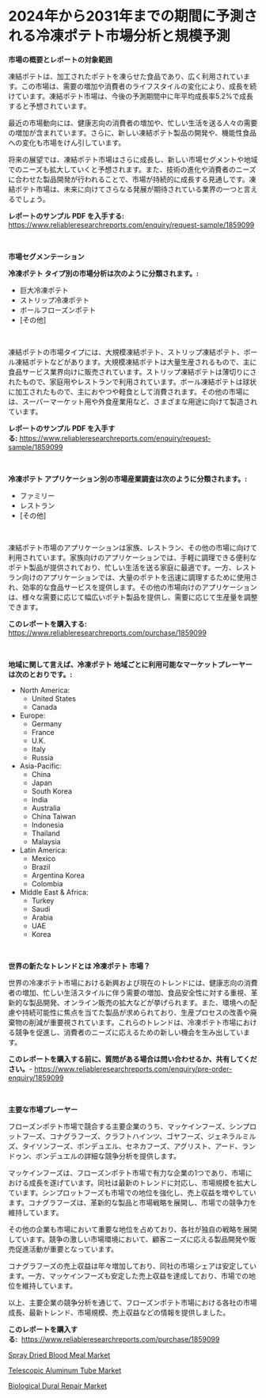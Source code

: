 <p><h1>2024年から2031年までの期間に予測される冷凍ポテト市場分析と規模予測</h1></p><p><strong>市場の概要とレポートの対象範囲</strong></p>
<p><p>凍結ポテトは、加工されたポテトを凍らせた食品であり、広く利用されています。この市場は、需要の増加や消費者のライフスタイルの変化により、成長を続けています。凍結ポテト市場は、今後の予測期間中に年平均成長率5.2%で成長すると予想されています。</p><p>最近の市場動向には、健康志向の消費者の増加や、忙しい生活を送る人々の需要の増加が含まれています。さらに、新しい凍結ポテト製品の開発や、機能性食品への変化も市場をけん引しています。</p><p>将来の展望では、凍結ポテト市場はさらに成長し、新しい市場セグメントや地域でのニーズも拡大していくと予想されます。また、技術の進化や消費者のニーズに合わせた製品開発が行われることで、市場が持続的に成長する見通しです。凍結ポテト市場は、未来に向けてさらなる発展が期待されている業界の一つと言えるでしょう。</p></p>
<p><strong>レポートのサンプル PDF を入手する:</strong> <a href="https://www.reliableresearchreports.com/enquiry/request-sample/1859099">https://www.reliableresearchreports.com/enquiry/request-sample/1859099</a></p>
<p>&nbsp;</p>
<p><strong>市場セグメンテーション</strong></p>
<p><strong>冷凍ポテト タイプ別の市場分析は次のように分類されます。:</strong></p>
<p><ul><li>巨大冷凍ポテト</li><li>ストリップ冷凍ポテト</li><li>ボールフローズンポテト</li><li>[その他]</li></ul></p>
<p>&nbsp;</p>
<p><p>凍結ポテトの市場タイプには、大規模凍結ポテト、ストリップ凍結ポテト、ボール凍結ポテトなどがあります。大規模凍結ポテトは大量生産されるもので、主に食品サービス業界向けに販売されています。ストリップ凍結ポテトは薄切りにされたもので、家庭用やレストランで利用されています。ボール凍結ポテトは球状に加工されたもので、主におやつや軽食として消費されます。その他の市場には、スーパーマーケット用や外食産業用など、さまざまな用途に向けて製造されています。</p></p>
<p><strong>レポートのサンプル PDF を入手する:</strong>&nbsp;<a href="https://www.reliableresearchreports.com/enquiry/request-sample/1859099">https://www.reliableresearchreports.com/enquiry/request-sample/1859099</a></p>
<p>&nbsp;</p>
<p><strong> 冷凍ポテト アプリケーション別の市場産業調査は次のように分類されます。:</strong></p>
<p><ul><li>ファミリー</li><li>レストラン</li><li>[その他]</li></ul></p>
<p>&nbsp;</p>
<p><p>凍結ポテト市場のアプリケーションは家族、レストラン、その他の市場に向けて利用されています。家族向けのアプリケーションでは、手軽に調理できる便利なポテト製品が提供されており、忙しい生活を送る家庭に最適です。一方、レストラン向けのアプリケーションでは、大量のポテトを迅速に調理するために使用され、効率的な食品サービスを提供します。その他の市場向けのアプリケーションは、様々な需要に応じて幅広いポテト製品を提供し、需要に応じて生産量を調整できます。</p></p>
<p><strong>このレポートを購入する:</strong>&nbsp; <a href="https://www.reliableresearchreports.com/purchase/1859099">https://www.reliableresearchreports.com/purchase/1859099</a></p>
<p>&nbsp;</p>
<p><strong>地域に関して言えば、冷凍ポテト 地域ごとに利用可能なマーケットプレーヤーは次のとおりです。:</strong></p>
<p><ul>
    <li>
        North America:
        <ul>
            <li>United States</li>
            <li>Canada</li>
        </ul>
    </li>
    <li>
        Europe:
        <ul>
            <li>Germany</li>
            <li>France</li>
            <li>U.K.</li>
            <li>Italy</li>
            <li>Russia</li>
        </ul>
    </li>
    <li>
        Asia-Pacific:
        <ul>
            <li>China</li>
            <li>Japan</li>
            <li>South Korea</li>
            <li>India</li>
            <li>Australia</li>
            <li>China Taiwan</li>
            <li>Indonesia</li>
            <li>Thailand</li>
            <li>Malaysia</li>
        </ul>
    </li>
    <li>
        Latin America:
        <ul>
            <li>Mexico</li>
            <li>Brazil</li>
            <li>Argentina Korea</li>
            <li>Colombia</li>
        </ul>
    </li>
    <li>
        Middle East & Africa:
        <ul>
            <li>Turkey</li>
            <li>Saudi</li>
            <li>Arabia</li>
            <li>UAE</li>
            <li>Korea</li>
        </ul>
    </li>
    </ul></p>
<p>&nbsp;</p>
<p><strong>世界の新たなトレンドとは 冷凍ポテト 市場？</strong></p>
<p><p>世界の冷凍ポテト市場における新興および現在のトレンドには、健康志向の消費者の増加、忙しい生活スタイルに伴う需要の増加、食品安全性に対する重視、革新的な製品開発、オンライン販売の拡大などが挙げられます。また、環境への配慮や持続可能性に焦点を当てた製品が求められており、生産プロセスの改善や廃棄物の削減が重要視されています。これらのトレンドは、冷凍ポテト市場における競争を促進し、消費者のニーズに応えるための新しい機会を生み出しています。</p></p>
<p><strong>このレポートを購入する前に、質問がある場合は問い合わせるか、共有してください。</strong>- <a href="https://www.reliableresearchreports.com/enquiry/pre-order-enquiry/1859099">https://www.reliableresearchreports.com/enquiry/pre-order-enquiry/1859099</a></p>
<p>&nbsp;</p>
<p><strong>主要な市場プレーヤー</strong></p>
<p><p>フローズンポテト市場で競合する主要企業のうち、マッケインフーズ、シンプロットフーズ、コナグラフーズ、クラフトハインツ、ゴヤフーズ、ジェネラルミルズ、タイソンフーズ、ボンデュエル、セネカフーズ、アグリスト、アード、ランドゥン、ボンデュエルの詳細な競争分析を提供します。</p><p>マッケインフーズは、フローズンポテト市場で有力な企業の1つであり、市場における成長を遂げています。同社は最新のトレンドに対応し、市場規模を拡大しています。シンプロットフーズも市場での地位を強化し、売上収益を増やしています。コナグラフーズは、革新的な製品と市場戦略を展開し、市場での競争力を維持しています。</p><p>その他の企業も市場において重要な地位を占めており、各社が独自の戦略を展開しています。競争の激しい市場環境において、顧客ニーズに応える製品開発や販売促進活動が重要となっています。</p><p>コナグラフーズの売上収益は年々増加しており、同社の市場シェアは安定しています。一方、マッケインフーズも安定した売上収益を達成しており、市場での地位を維持しています。</p><p>以上、主要企業の競争分析を通じて、フローズンポテト市場における各社の市場成長、最新トレンド、市場規模、売上収益などの情報を提供しました。</p></p>
<p><strong>このレポートを購入する:</strong>&nbsp;&nbsp;<a href="https://www.reliableresearchreports.com/purchase/1859099">https://www.reliableresearchreports.com/purchase/1859099</a></p>
<p><p><a href="https://github.com/Alonsoolds3wq1d81czn8rbol/Market-Research-Report-List-1/blob/main/spray-dried-blood-meal-market.md">Spray Dried Blood Meal Market</a></p><p><a href="https://github.com/yemakinde/Market-Research-Report-List-1/blob/main/telescopic-aluminum-tube-market.md">Telescopic Aluminum Tube Market</a></p><p><a href="https://natural-crush-b99.notion.site/Global-Biological-Dural-Repair-Market-by-Types-Applications-and-Major-Players-with-Regional-Growt-c9b2247b14084ccb8474206a42c826e3">Biological Dural Repair Market</a></p></p>